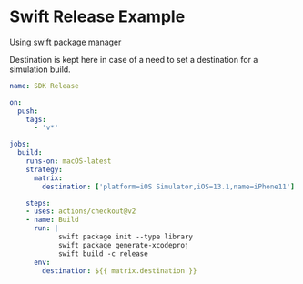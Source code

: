 # Swift Release Example

[Using swift package manager ](https://github.com/apple/swift-package-manager)

Destination is kept here in case of a need to set a destination for a simulation build. 


``` yaml
name: SDK Release

on: 
  push:
    tags:
      - 'v*'

jobs:
  build:
    runs-on: macOS-latest
    strategy: 
      matrix:
        destination: ['platform=iOS Simulator,iOS=13.1,name=iPhone11']

    steps:
    - uses: actions/checkout@v2
    - name: Build
      run: |
            swift package init --type library
            swift package generate-xcodeproj
            swift build -c release
      env: 
        destination: ${{ matrix.destination }}
```